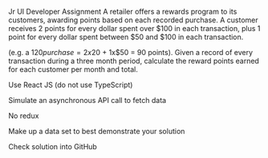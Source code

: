 
Jr UI Developer Assignment
A retailer offers a rewards program to its customers, awarding points based on each recorded purchase.
A customer receives 2 points for every dollar spent over $100 in each transaction, plus 1 point for every dollar spent between $50 and $100 in each transaction.

(e.g. a $120 purchase = 2x$20 + 1x$50 = 90 points).
Given a record of every transaction during a three month period, calculate the reward points earned for each customer per month and total.

Use React JS (do not use TypeScript)

Simulate an asynchronous API call to fetch data

No redux

Make up a data set to best demonstrate your solution

Check solution into GitHub